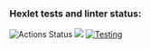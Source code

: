 ### Hexlet tests and linter status:
![Actions Status](/workflows/hexlet-check/badge.svg)
<a href="https://codeclimate.com/github/codeclimate/codeclimate/maintainability"><img src="https://api.codeclimate.com/v1/badges/a99a88d28ad37a79dbf6/maintainability" /></a>
<a href="https://github.com/student892/frontend-project-lvl1/actions"><img src='https://github.com/student892/frontend-project-lvl1/workflows/test.yml/badge.svg' alt='Testing'></a>